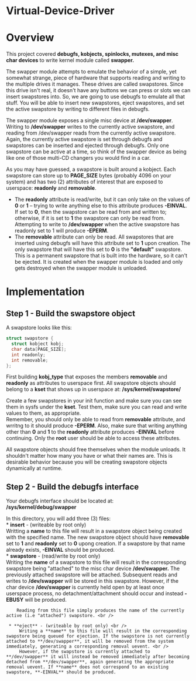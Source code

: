 # Virtual-Device-Driver

# Overview
This project covered **debugfs, kobjects, spinlocks, mutexes, and misc char devices** to write kernel module called **swapper.**

The swapper module attempts to emulate the behavior of a simple, yet somewhat strange,
piece of hardware that supports reading and writing to the multiple drives it manages. These
drives are called swapstores. Since this drive isn't real, it doesn't have any buttons we can
press or slots we can insert swapstores into. So, we are going to use debugfs to emulate all
that stuff. You will be able to insert new swapstores, eject swapstores, and set the active
swapstore by writing to different files in debugfs.

The swapper module exposes a single misc device at **/dev/swapper**. Writing to **/dev/swapper**
writes to the currently active swapstore, and reading from /dev/swapper reads from the
currently active swapstore. Again, the currently active swapstore is set through debugfs and
swapstores can be inserted and ejected through debugfs. Only one swapstore can be active at
a time, so think of the swapper device as being like one of those multi-CD changers you would
find in a car.

As you may have guessed, a swapstore is built around a kobject. Each swapstore can store up
to **PAGE_SIZE** bytes (probably 4096 on your system) and has two (2) attributes of interest that
are exposed to userspace: **readonly** and **removable**. <br />
   * The **readonly** attribute is read/write, but it can only take on the values of **0** or **1** –
trying to write anything else to this attribute produces **-EINVAL**. If set to **0**, then the
swapstore can be read from and written to; otherwise, if it is set to **1** the swapstore can
only be read from. Attempting to write to **/dev/swapper** when the active swapstore has
readonly set to 1 will produce **-EPERM**. <br />
   * The **removable** attribute can only be read. All swapstores that are inserted using
debugfs will have this attribute set to **1** upon creation. The only swapstore that will
have this set to **0** is the **"default"** swapstore. This is a permanent swapstore that is
built into the hardware, so it can't be ejected. It is created when the swapper module
is loaded and only gets destroyed when the swapper module is unloaded.

# Implementation
## Step 1 - Build the swapstore object
A swapstore looks like this: <br />
```c
struct swapstore {
  struct kobject kobj;
  char data[PAGE_SIZE];
  int readonly;
  int removable;
};
```
First building **kobj_type** that exposes the members **removable** and **readonly** as attributes to userspace first. All swapstore objects should belong to a **kset** that shows up in userspace at: **/sys/kernel/swapstore/** <br />

Create a few swapstores in your init function and make sure you can see them in sysfs under the **kset**. Test them, make sure you can read and write values to them, as appropriate. <br />
Remember, you should only be able to read from **removable** attribute, and wrritng to it should produce **-EPERM**. Also, make sure that writing anything other than **0** and **1** to the **readonly** attribute produces **-EINVAL** before continuing. Only the **root** user should be able to access these attributes. <br />

All swapstore objects should free themselves when the module unloads. It shouldn't matter how many you have or what their names are. This is desirable behavior because you will be creating swapstore objects dynamically at runtime. <br />

## Step 2 - Build the debugfs interface
Your debugfs interface should be located at: <br />
**/sys/kernel/debug/swapper** <br />

In this directory, you will add three (3) files: <br />
    * **insert** - (writeable by root only) <br />
        Writting a **name** to this file will result in a swapstore object being created with the specified name. The new swapstore object should have **removable** set to **1** and **readonly** set to **0** upong creation. If a swapstore by that name already exists, **-EINVAL** should be produced. <br />
    * **swapstore** - (read/write by root only) <br />
        Writing the **name** of a swapstore to this file will result in the corresponding swapstore being "attached" to the misc char device **/dev/swapper.** The previously attached swapstore will be attached. Subsequent reads and writes to **/dev/swapper** will be stored in this swapstore. However, if the char device **/dev/swapper** is currently held open by at least once userspace process, no detachment/attachment should occur and instead **-EBUSY** will be produced. <br />
        
        Reading from this file simply produces the name of the currently active (i.e "attached") swapstore. <br />
        
     * **eject** - (writeable by root only) <br />
         Writing a **name** to this file will result in the corresponding swapstore being queued for ejection. If the swapstore is not currently attached to **/dev/swapper**, it will be removed from the system immediately, generating a corresponding removal uevent. <br />
         However, if the swapstore is currently attached to **/dev/swapper** it will instead be removed immediately after becoming detached from **/dev/swapper**, again generating the appropriate removal uevent. If **name** does not correspond to an existing swapstore, **-EINVAL** should be produced.
